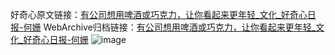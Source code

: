 好奇心原文链接：[有公司想用啤酒或巧克力，让你看起来更年轻_文化_好奇心日报-何姗](https://www.qdaily.com/articles/9572.html)
WebArchive归档链接：[有公司想用啤酒或巧克力，让你看起来更年轻_文化_好奇心日报-何姗](http://web.archive.org/web/20190623154522/https://www.qdaily.com/articles/9572.html)
![image](http://ww3.sinaimg.cn/large/007d5XDply1g3vfr7rlu9j30u030f7wh)